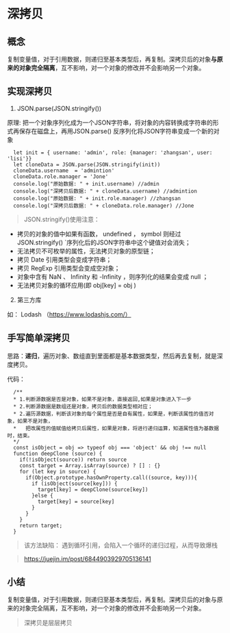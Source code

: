 # 深拷贝

## 概念

复制变量值，对于引用数据，则递归至基本类型后，再复制。深拷贝后的对象**与原来的对象完全隔离**，互不影响，对一个对象的修改并不会影响另一个对象。

## 实现深拷贝

1. JSON.parse(JSON.stringify())

原理: 把一个对象序列化成为一个JSON字符串，将对象的内容转换成字符串的形式再保存在磁盘上，再用JSON.parse() 反序列化将JSON字符串变成一个新的对象

```
  let init = { username: 'admin', role: {manager: 'zhangsan', user: 'lisi'}}
  let cloneData = JSON.parse(JSON.stringify(init))
  cloneData.username  = 'admintion'
  cloneData.role.manager = 'Jone'
  console.log("原始数据: " + init.username) //admin
  console.log("深拷贝后数据: " + cloneData.username) //admintion
  console.log("原始数据: " + init.role.manager) //zhangsan
  console.log("深拷贝后数据: " + cloneData.role.manager) //Jone
```

> JSON.stringify()使用注意：

* 拷贝的对象的值中如果有函数， undefined ， symbol 则经过 JSON.stringify() `序列化后的JSON字符串中这个键值对会消失；
* 无法拷贝不可枚举的属性，无法拷贝对象的原型链；
* 拷贝 Date 引用类型会变成字符串；
* 拷贝 RegExp 引用类型会变成空对象；
* 对象中含有 NaN 、 Infinity 和 -Infinity ，则序列化的结果会变成 null ；
* 无法拷贝对象的循环应用(即 obj[key] = obj )

2. 第三方库 

如： Lodash （https://www.lodashjs.com/）

## 手写简单深拷贝

思路：**递归**，遍历对象、数组直到里面都是基本数据类型，然后再去复制，就是深度拷贝。

代码： 

```
  /**
  * 1.判断源数据是否是对象，如果不是对象，直接返回,如果是对象进入下一步
  * 2.判断源数据是数组还是对象，拷贝后的数据类型相对应；
  * 2.遍历源数据，判断该对象的每个属性是否是自有属性，如果是，判断该属性的值否对象，如果不是对象，
  *   把改属性的值赋值给拷贝后属性，如果是对象，将进行递归运算，知道属性值为基数据时，结束。
  */
  const isObject = obj => typeof obj === 'object' && obj !== null
  function deepClone (source) {
    if(!isObject(source)) return source
    const target = Array.isArray(source) ? [] : {}
    for (let key in source) {
      if(Object.prototype.hasOwnProperty.call((source, key))){
        if (isObject(source[key])) {
          target[key] = deepClone(source[key])
        }else {
          target[key] = source[key]
        }
      }
    }
    return target;
  }
```

> 该方法缺陷： 遇到循环引用，会陷入一个循环的递归过程，从而导致爆栈

>  https://juejin.im/post/6844903929705136141

## 小结

复制变量值，对于引用数据，则递归至基本类型后，再复制。深拷贝后的对象与原来的对象完全隔离，互不影响，对一个对象的修改并不会影响另一个对象。

> 深拷贝是层层拷贝